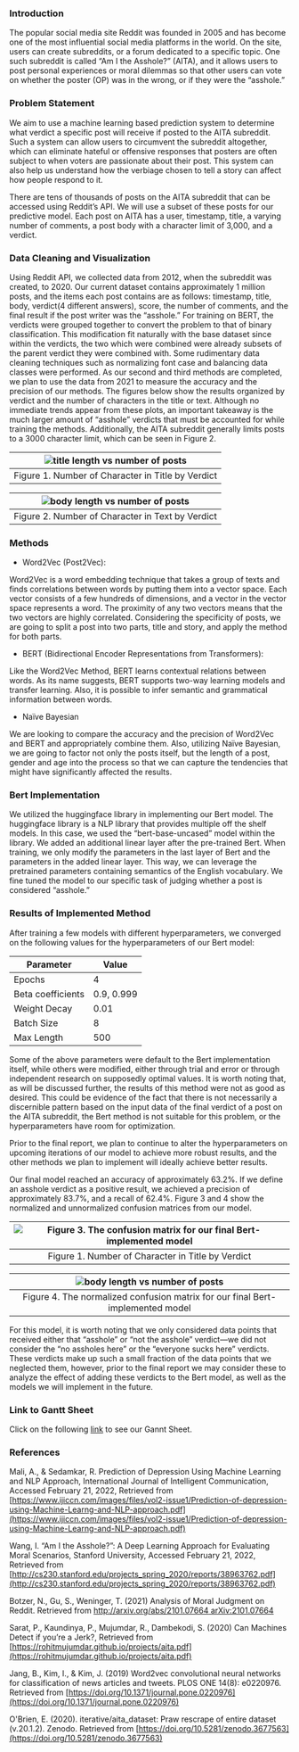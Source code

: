 ### Introduction

The popular social media site Reddit was founded in 2005 and has become one of the most influential social media platforms in the world. On the site, users can create subreddits, or a forum dedicated to a specific topic. One such subreddit is called “Am I the Asshole?” (AITA), and it allows users to post personal experiences or moral dilemmas so that other users can vote on whether the poster (OP) was in the wrong, or if they were the “asshole.”

### Problem Statement

We aim to use a machine learning based prediction system to determine what verdict a specific post will receive if posted to the AITA subreddit. Such a system can allow users to circumvent the subreddit altogether, which can eliminate hateful or offensive responses that posters are often subject to when voters are passionate about their post. This system can also help us understand how the verbiage chosen to tell a story can affect how people respond to it.

There are tens of thousands of posts on the AITA subreddit that can be accessed using Reddit’s API. We will use a subset of these posts for our predictive model. Each post on AITA has a user, timestamp, title, a varying number of comments, a post body with a character limit of 3,000, and a verdict.

### Data Cleaning and Visualization
Using Reddit API, we collected data from 2012, when the subreddit was created, to 2020. Our current dataset contains approximately 1 million posts, and the items each post contains are as follows: timestamp, title, body, verdict(4 different answers), score, the number of comments, and the final result if the post writer was the “asshole.” For training on BERT, the verdicts were grouped together to convert the problem to that of binary classification. This modification fit naturally with the base dataset since within the verdicts, the two which were combined were already subsets of the parent verdict they were combined with. Some rudimentary data cleaning techniques such as normalizing font case and balancing data classes were performed. As our second and third methods are completed, we plan to use the data from 2021 to measure the accuracy and the precision of our methods. The figures below show the results organized by verdict and the number of characters in the title or text. Although no immediate trends appear from these plots, an important takeaway is the much larger amount of “asshole” verdicts that must be accounted for while training the methods. Additionally, the AITA subreddit generally limits posts to a 3000 character limit, which can be seen in Figure 2.

| ![title length vs number of posts](./images/title_length_vs_num_posts.png) |
|:--:|
| Figure 1. Number of Character in Title by Verdict |

| ![body length vs number of posts](./images/body_length_vs_num_posts.png) |
|:--:|
| Figure 2. Number of Character in Text by Verdict |

### Methods

- Word2Vec (Post2Vec):

Word2Vec is a word embedding technique that takes a group of texts and finds correlations between words by putting them into a vector space. Each vector consists of a few hundreds of dimensions, and a vector in the vector space represents a word. The proximity of any two vectors means that the two vectors are highly correlated. Considering the specificity of posts, we are going to split a post into two parts, title and story, and apply the method for both parts.

- BERT (Bidirectional Encoder Representations from Transformers):

Like the Word2Vec Method, BERT learns contextual relations between words. As its name suggests, BERT supports two-way learning models and transfer learning. Also, it is possible to infer semantic and grammatical information between words.

- Naïve Bayesian

We are looking to compare the accuracy and the precision of Word2Vec and BERT and appropriately combine them. Also, utilizing Naïve Bayesian, we are going to factor not only the posts itself, but the length of a post, gender and age into the process so that we can capture the tendencies that might have significantly affected the results.

### Bert Implementation
We utilized the huggingface library in implementing our Bert model. The huggingface library is a NLP library that provides multiple off the shelf models. In this case, we used the “bert-base-uncased” model within the library. We added an additional linear layer after the pre-trained Bert. When training, we only modify the parameters in the last layer of Bert and the parameters in the added linear layer. This way, we can leverage the pretrained parameters containing semantics of the English vocabulary. We fine tuned the model to our specific task of judging whether a post is considered “asshole.”

### Results of Implemented Method
After training a few models with different hyperparameters, we converged on the following values for the hyperparameters of our Bert model:

| Parameter | Value |
| -- | -- |
| Epochs | 4 |
| Beta coefficients | 0.9, 0.999 |
| Weight Decay | 0.01 |
| Batch Size | 8 |
| Max Length | 500 |

Some of the above parameters were default to the Bert implementation itself, while others were modified, either through trial and error or through independent research on supposedly optimal values. It is worth noting that, as will be discussed further, the results of this method were not as good as desired. This could be evidence of the fact that there is not necessarily a discernible pattern based on the input data of the final verdict of a post on the AITA subreddit, the Bert method is not suitable for this problem, or the hyperparameters have room for optimization.

Prior to the final report, we plan to continue to alter the hyperparameters on upcoming iterations of our model to achieve more robust results, and the other methods we plan to implement will ideally achieve better results.

Our final model reached an accuracy of approximately 63.2%. If we define an asshole verdict as a positive result, we achieved a precision of approximately 83.7%, and a recall of 62.4%. Figure 3 and 4 show the normalized and unnormalized confusion matrices from our model.

| ![Figure 3. The confusion matrix for our final Bert-implemented model](./images/confusion_matrix.png) |
|:--:|
| Figure 1. Number of Character in Title by Verdict |

| ![body length vs number of posts](./images/normalised_confusion_matrix.png) |
|:--:|
| Figure 4. The normalized confusion matrix for our final Bert-implemented model |

For this model, it is worth noting that we only considered data points that received either that “asshole” or “not the asshole” verdict—we did not consider the “no assholes here” or the “everyone sucks here” verdicts. These verdicts make up such a small fraction of the data points that we neglected them, however, prior to the final report we may consider these to analyze the effect of adding these verdicts to the Bert model, as well as the models we will implement in the future.

### Link to Gantt Sheet

Click on the following [link](https://docs.google.com/spreadsheets/d/1c5EcHU4atJxC3LtkHKbG2dMgIPzFvhRl5RgATvWg2Nk/edit?usp=sharing) to see our Gannt Sheet.

### References

Mali, A., & Sedamkar, R. Prediction of Depression Using Machine Learning and NLP Approach, International Journal of Intelligent Communication, Accessed February 21, 2022, Retrieved from [https://www.ijiccn.com/images/files/vol2-issue1/Prediction-of-depression-using-Machine-Learng-and-NLP-approach.pdf](https://www.ijiccn.com/images/files/vol2-issue1/Prediction-of-depression-using-Machine-Learng-and-NLP-approach.pdf)

Wang, I. “Am I the Asshole?”: A Deep Learning Approach for Evaluating Moral Scenarios, Stanford University, Accessed February 21, 2022, Retrieved from [http://cs230.stanford.edu/projects_spring_2020/reports/38963762.pdf](http://cs230.stanford.edu/projects_spring_2020/reports/38963762.pdf)

Botzer, N., Gu, S., Weninger, T. (2021) Analysis of Moral Judgment on Reddit. Retrieved from [http://arxiv.org/abs/2101.07664 arXiv:2101.07664](https://arxiv.org/abs/2101.07664)

Sarat, P., Kaundinya, P., Mujumdar, R., Dambekodi, S. (2020) Can Machines Detect if you’re a Jerk?, Retrieved from [https://rohitmujumdar.github.io/projects/aita.pdf](https://rohitmujumdar.github.io/projects/aita.pdf)

Jang, B., Kim, I., & Kim, J. (2019) Word2vec convolutional neural networks for classification of news articles and tweets. PLOS ONE 14(8): e0220976. Retrieved from [https://doi.org/10.1371/journal.pone.0220976](https://doi.org/10.1371/journal.pone.0220976)

O'Brien, E. (2020). iterative/aita_dataset: Praw rescrape of entire dataset (v.20.1.2). Zenodo. Retrieved from [https://doi.org/10.5281/zenodo.3677563](https://doi.org/10.5281/zenodo.3677563)
